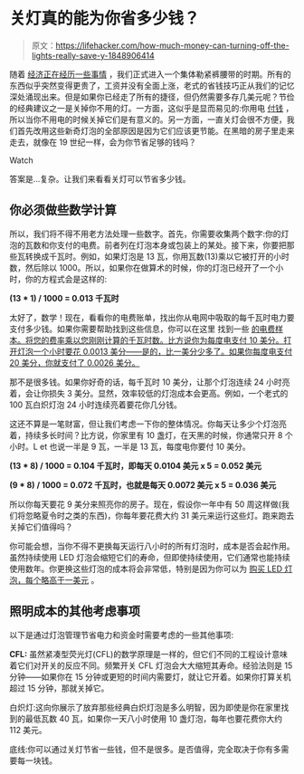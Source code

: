 # 关灯真的能为你省多少钱？

> 原文：<https://lifehacker.com/how-much-money-can-turning-off-the-lights-really-save-y-1848906414>

随着 [经济正在经历一些事情](https://lifehacker.com/how-to-see-through-inflation-prices-1848793300) ，我们正式进入一个集体勒紧裤腰带的时期。所有的东西似乎突然变得更贵了，工资并没有全面上涨，老式的省钱技巧正从我们的记忆深处涌现出来。但是如果你已经走了所有的捷径，但仍然需要多存几美元呢？节俭的经典建议之一是关掉你不用的灯。一方面，这似乎是显而易见的:你用电 [付钱](https://lifehacker.com/how-to-reduce-your-energy-bill-with-no-cost-or-sacrific-5953039) ，所以当你不用电的时候关掉它们是有意义的。另一方面，一直关灯会很不方便，我们首先改用这些新奇灯泡的全部原因是因为它们应该更节能。在黑暗的房子里走来走去，就像在 19 世纪一样，会为你节省足够的钱吗？

Watch

答案是...复杂。让我们来看看关灯可以节省多少钱。

## 你必须做些数学计算

所以，我们将不得不用老方法处理一些数字。首先，你需要收集两个数字:你的灯泡的瓦数和你支付的电费。前者列在灯泡本身或包装上的某处。接下来，你要把那些瓦转换成千瓦时。例如，如果灯泡是 13 瓦，你用瓦数(13)乘以它被打开的小时数，然后除以 1000。所以，如果你在做算术的时候，你的灯泡已经开了一个小时，你的方程式会是这样的:

**(13 * 1) / 1000 = 0.013 千瓦时**

太好了，数学！现在，看看你的电费账单，找出你从电网中吸取的每千瓦时电力要支付多少钱。如果你需要帮助找到这些信息，你可以在这里 找到一些 [的电费样本。将您的费率乘以您刚刚计算的千瓦时数。比方说你为每度电支付 10 美分。打开灯泡一个小时要花 0.0013 美分——是的，比一美分少多了。如果你每度电支付 20 美分，你就支付了 0.0026 美分。](https://www.thinkenergy.com/how-to-read-your-bill)

那不是很多钱。如果你好奇的话，每千瓦时 10 美分，让那个灯泡连续 24 小时亮着，会让你损失 3 美分。显然，效率较低的灯泡成本会更高。例如，一个老式的 100 瓦白炽灯泡 24 小时连续亮着要花你几分钱。

这还不算是一笔财富，但让我们考虑一下你的整体情况。你每天让多少个灯泡亮着，持续多长时间？比方说，你家里有 10 盏灯，在天黑的时候，你通常只开 8 个小时。L et 也说一半是 9 瓦，一半是 13 瓦，每度电你要付 10 美分。

**(13 * 8) / 1000 = 0.104 千瓦时，即每天 0.0104 美元 x 5 = 0.052 美元**

**(9 * 8) / 1000 = 0.072 千瓦时，也就是每天 0.0072 美元 x 5 = 0.036 美元**

所以你每天要花 9 美分来照亮你的房子。现在，假设你一年中有 50 周这样做(我们将忽略夏令时之类的东西)，你每年要花费大约 31 美元来运行这些灯。跑来跑去关掉它们值得吗？

你可能会想，当你不得不更换每天运行八小时的所有灯泡时，成本是否会起作用。虽然持续使用 LED 灯泡会缩短它们的寿命，但即使持续使用，它们通常也能持续使用数年。你更换这些灯泡的成本将会非常低，特别是因为你可以为 [购买 LED 灯泡，每个略高于一美元](https://www.walmart.com/browse/home-improvement/led-light-bulbs/1072864_1067619_1228347_1228390?povid=1228347+%7C+2018-12-25+%7C+Featured%20Categories%20-%20Shop%20by%20Type%20-%20LED) 。

## **照明成本的其他考虑事项**

以下是通过灯泡管理节省电力和资金时需要考虑的一些其他事项:

**CFL:** 虽然紧凑型荧光灯(CFL)的数学原理是一样的，但它们不同的工程设计意味着它们对开关的反应不同。频繁开关 CFL 灯泡会大大缩短其寿命。经验法则是 15 分钟——如果你在 15 分钟或更短的时间内需要灯，就让它开着。如果你打算关机超过 15 分钟，那就关掉它。

白炽灯:这向你展示了放弃那些经典白炽灯泡是多么明智，因为即使是你在家里找到的最低瓦数 40 瓦，如果你一天八小时使用 10 盏灯泡，每年也要花费你大约 112 美元。

底线:你可以通过关灯节省一些钱，但不是很多。是否值得，完全取决于你有多需要每一块钱。